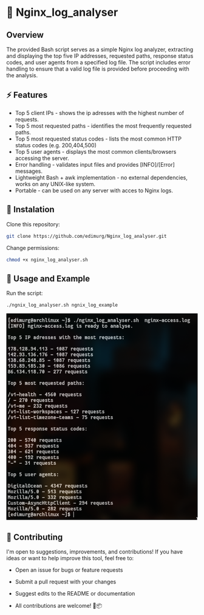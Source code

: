 # 🔎 Nginx_log_analyser
## Overview
The provided Bash script serves as a simple Nginx log analyzer, extracting and displaying the top five IP addresses, requested paths, response status codes, and user agents from a specified log file. The script includes error handling to ensure that a valid log file is provided before proceeding with the analysis.

## ⚡ Features
- Top 5 client IPs - shows the ip adresses with the highest number of requests.
- Top 5 most requested paths - identifies the most frequently requested paths.
- Top 5 most requested status codes - lists the most common HTTP status codes (e.g. 200,404,500)
- Top 5 user agents - displays the most common clients/browsers accessing the server.
- Error handling - validates input files and provides [INFO]/[Error] messages.
- Lightweight Bash + awk implementation - no external dependencies, works on any UNIX-like system.
- Portable - can be used on any server with acces to Nginx logs.

## 🚀 Instalation

Clone this repository:

``` bash
git clone https://github.com/edimurg/Nginx_log_analyser.git
```
Change permissions:

```bash
chmod +x nginx_log_analyser.sh
```
## 📝 Usage and Example

Run the script:

```bash
./ngnix_log_analyser.sh ngnix_log_example
```
![](Screenshot.png)

## 🤝 Contributing

I'm open to suggestions, improvements, and contributions!
If you have ideas or want to help improve this tool, feel free to:

- Open an issue for bugs or feature requests

- Submit a pull request with your changes

- Suggest edits to the README or documentation

- All contributions are welcome! 🔧📦
